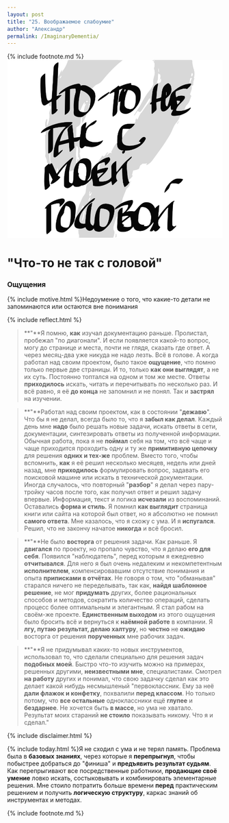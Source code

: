 ```yaml
---
layout: post
title: "25. Воображаемое слабоумие"
author: "Александр"
permalink: /ImaginaryDementia/
---
```

{% include footnote.md %}
<a href="/_cards/">!["Воображаемая деменция"](/_img/25.svg)</a>
# "Что-то не так с головой"

### Ощущения
{% include motive.html %}Недоумение о того, что какие-то детали не запоминаются или остаются вне понимания

{% include reflect.html %}
>**"**Я помню, **как** изучал документацию  раньше. Пролистал, пробежал "по диагонали". И если появляется какой-то вопрос, могу до странице и места, почти не глядя, сказать где ответ. А через месяц-два уже никуда не надо лезть. Всё в голове. А когда работал над своим проектом, было такое **ощущение**, что помню только первые две страницы. И то, только **как они выглядят**, а не их суть. Постоянно топтался на одном и том же месте. Ответы **приходилось** искать, читать и перечитывать по несколько раз. И всё равно, я её **до конца** не запомнил и не понял. Так и **застрял** на изучении.  

>**"**Работал над своим проектом, как в состоянии "**дежавю**". Что бы я не делал, всегда было то, что я **забыл как делал**. Каждый день мне **надо** было решать новые задачи, искать ответы в сети, документации, синтезировать ответы из полученной информации. Обычная работа, пока я не **поймал** себя на том, что всё чаще и чаще приходится проходить одну и ту же **примитивную цепочку** для решения **одних и тех-же** проблем. Вместо того, чтобы вспомнить, **как** я её решил несколько месяцев, недель или дней назад, мне **приходилось** формулировать вопрос, задавать его поисковой машине или искать в технической документации. Иногда случалось, что повторный "**разбор**" я делал через пару-тройку часов после того, как получил ответ и решил задачу впервые. Информация, текст и логика **исчезали** из воспоминаний. Оставались **форма и стиль**. Я помнил **как выглядит** страница книги или сайта на которой был ответ, но я абсолютно не помнил **самого ответа**. Мне казалось, что я схожу с ума. И я **испугался**. Решил, что не закончу начатое **никогда** и всё бросил.

>**"**Не было **восторга** от решения задачи. Как раньше. Я **двигался** по проекту, но пропало чувство, что я делаю **его для себя**. Появился "наблюдатель", перед которым я ежедневно **отчитывался**. Для него я был очень недалеким и некомпетентным **исполнителем**, компенсировавшим отсутствие понимания и опыта **приписками в отчётах**.  Не говоря о том, что "обманывая" старался ничего не переделывать, так как, **найдя шаблонное решение**, не мог **придумать** других, более рациональных способов и методов, сократить количество операций, сделать процесс более оптимальным и элегантным. Я стал рабом на своём-же проекте. **Единственным выходом** из этого ощущения было бросить всё и вернуться к **наёмной работе** в компании. Я **лгу, путаю результат, делаю халтуру**, но **честно** не **ожидаю** восторга от решения **порученных** мне рабочих задач. 

>**"**Я не придумывал каких-то новых инструментов, использовал то, что сделали специально для решения задач **подобных моей**. Быстро что-то изучить можно на примерах, решенных другими, **неизвестными мне**,  специалистами. Смотрел **на работу** других и понимал, что свою задачку сделал как это делает какой нибудь несмышленый "первоклассник. Ему за неё **дали флажок и конфетку**, похвалили **перед классом**. Но только потому, что **все остальные** одноклассники ещё **глупее** и **бездарнее**. Не хочется быть **в массе**, но ума не хватало. Результат моих стараний **не стоило** показывать никому. Что я и сделал."

{% include disclaimer.html %}

{% include today.html %}Я не сходил с ума и не терял память. Проблема была в **базовых знаниях**, через которые я **перепрыгнул**, чтобы побыстрее добраться до "финиша" и **предъявить результат судьям**. Как перепрыгивают все посредственные работники, **продающие своё умение** ловко искать, состыковывать и комбинировать элементарные решения. Мне стоило потратить больше времени **перед** практическим решением и получить **логическую структуру**, каркас знаний об инструментах и методах. 

{% include footnote.md %}
